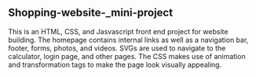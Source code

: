 ## Shopping-website-_mini-project
This is an HTML, CSS, and Jasvascript front end project for website building. The homepage contains internal links as well as a navigation bar, footer, forms, photos, and videos. SVGs are used to navigate to the calculator, login page, and other pages.
The CSS makes use of animation and transformation tags to make the page look visually appealing.
